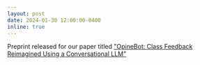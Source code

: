 ```yaml
---
layout: post
date: 2024-01-30 12:00:00-0400
inline: true
---
```


Preprint released for our paper titled <a href="https://arxiv.org/abs/2401.15589">"OpineBot: Class Feedback Reimagined Using a Conversational LLM"</a>
